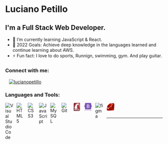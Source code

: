 # Luciano Petillo
## I'm a Full Stack Web Developer.

- 🌱 I’m currently learning JavaScript & React.
- 🥅 2022 Goals: Achieve deep knowledge in the languages learned and continue learning about AWS.
- ⚡ Fun fact: I love to do sports, Runnign, swimming, gym. And play guitar.

### Connect with me:

&nbsp;&nbsp;
<a href="https://linkedin.com/in/lucianopetillo" target="blank"><img align="center" src="https://raw.githubusercontent.com/rahuldkjain/github-profile-readme-generator/master/src/images/icons/Social/linked-in-alt.svg" alt="lucianopetillo" width="26px" /></a>

### Languages and Tools:

[<img align="left" alt="Visual Studio Code" width="26px" src="https://cdn.jsdelivr.net/gh/devicons/devicon/icons/vscode/vscode-original.svg" style="padding-right:10px;" />][webdevplaylist]
[<img align="left" alt="HTML5" width="26px" src="https://cdn.jsdelivr.net/gh/devicons/devicon/icons/html5/html5-original.svg" style="padding-right:10px;" />][webdevplaylist]
[<img align="left" alt="CSS3" width="26px" src="https://cdn.jsdelivr.net/gh/devicons/devicon/icons/css3/css3-original.svg" style="padding-right:10px;" />][cssplaylist]
[<img align="left" alt="JavaScript" width="26px" src="https://cdn.jsdelivr.net/gh/devicons/devicon/icons/javascript/javascript-original.svg" style="padding-right:10px;" />][jsplaylist]
[<img align="left" alt="MySQL" width="26px" src="https://cdn.jsdelivr.net/gh/devicons/devicon/icons/mysql/mysql-original.svg" style="padding-right:10px;" />][webdevplaylist]
[<img align="left" alt="Git" width="26px" src="https://cdn.jsdelivr.net/gh/devicons/devicon/icons/git/git-original.svg" style="padding-right:10px;" />][webdevplaylist]
[<img align="left" alt="Rails" width="26px" src="https://raw.githubusercontent.com/devicons/devicon/master/icons/rails/rails-original-wordmark.svg" style="padding-right:10px;"/>][rubyonrails]
[<img align="left" alt="bootstrap" width="26px" src="https://raw.githubusercontent.com/devicons/devicon/master/icons/bootstrap/bootstrap-plain-wordmark.svg"   style="padding-right:10px;"/>][bootstrap]
[<img align="left" alt="figma" width="26px" src="https://www.vectorlogo.zone/logos/figma/figma-icon.svg" style="padding-right:10px;"/>][figma]
[<img align="left" alt="Ruby" width="26px" src="https://raw.githubusercontent.com/devicons/devicon/master/icons/ruby/ruby-original.svg" style="padding-right:10px;"/>][Ruby]
<br />
<br />

---
[website]: https://linkedin.com/in/lucianopetillo
[linkedin]: https://linkedin.com/in/lucianopetillo
[webdevplaylist]: https://linkedin.com/in/lucianopetillo
[jsplaylist]: https://linkedin.com/in/lucianopetillo
[cssplaylist]: https://linkedin.com/in/lucianopetillo
[reactplaylist]: https://linkedin.com/in/lucianopetillo
[rubyonrails]: https://rubyonrails.org
[bootstrap]: https://getbootstrap.com
[figma]: https://www.figma.com/
[Ruby]: https://www.ruby-lang.org/en/

